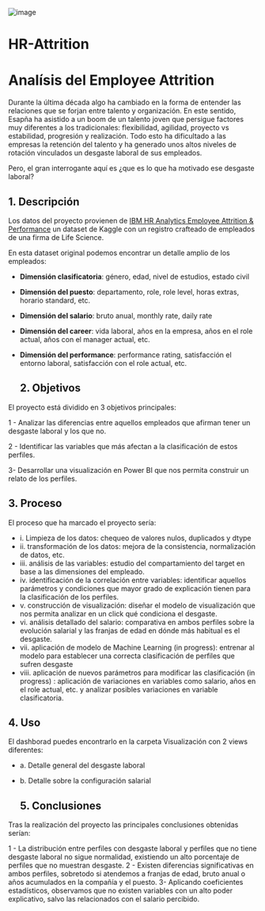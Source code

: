 ![image](https://github.com/javicastano77/HR-Attrition/assets/156696799/dea8e822-caa5-44e0-8290-2860951bb846)

# HR-Attrition

# Analísis del Employee Attrition


Durante la última década algo ha cambiado en la forma de entender las relaciones que se forjan entre talento y organización. En este sentido, Esapña ha asistido a un boom de un talento joven que persigue factores muy diferentes a los tradicionales: flexibilidad, agilidad, proyecto vs estabilidad, progresión y realización. Todo esto ha dificultado a las empresas la retención del talento y ha generado unos altos niveles de rotación vinculados un desgaste laboral de sus empleados.

Pero, el gran interrogante aquí es ¿que es lo que ha motivado ese desgaste laboral? 

## 1. Descripción

Los datos del proyecto provienen de [IBM HR Analytics Employee Attrition & Performance](https://www.kaggle.com/code/mragpavank/ibm-hr-analytics-employee-attrition-performance) un dataset de Kaggle con un registro crafteado de empleados de una firma de Life Science.

En esta dataset original podemos encontrar un detalle amplio de los empleados:

* **Dimensión clasificatoria**: género, edad, nivel de estudios, estado civil
* **Dimensión del puesto**: departamento, role, role level, horas extras, horario standard, etc.
* **Dimensión del salario**: bruto anual, monthly rate, daily rate
* **Dimensión del career**: vida laboral, años en la empresa, años en el role actual, años con el manager actual, etc.
* **Dimensión del performance**: performance rating, satisfacción el entorno laboral, satisfacción con el role actual, etc.

  ## 2. Objetivos

El proyecto está dividido en 3 objetivos principales:

1 - Analizar las diferencias entre aquellos empleados que afirman tener un desgaste laboral y los que no.

2 - Identificar las variables que más afectan a la clasificación de estos perfiles.

3- Desarrollar una visualización en Power BI que nos permita construir un relato de los perfiles.

## 3. Proceso

El proceso que ha marcado el proyecto sería:

* i. Limpieza de los datos: chequeo de valores nulos, duplicados y dtype
* ii. transformación de los datos: mejora de la consistencia, normalización de datos, etc.
* iii. análisis de las variables: estudio del compartamiento del target en base a las dimensiones del empleado.
* iv. identificación de la correlación entre variables: identificar aquellos parámetros y condiciones que mayor grado de explicación tienen para la clasificación de los perfiles.
* v. construcción de visualización: diseñar el modelo de visualización que nos permita analizar en un click qué condiciona el desgaste.
* vi. análisis detallado del salario: comparativa en ambos perfiles sobre la evolución salarial y las franjas de edad en dónde más habitual es el desgaste.
* vii. aplicación de modelo de Machine Learning (in progress): entrenar al modelo para establecer una correcta clasificación de perfiles que sufren desgaste
* viii. aplicación de nuevos parámetros para modificar las clasificación (in progress) : aplicación de variaciones en variables como salario, años en el role actual, etc. y analizar posibles variaciones en variable clasificatoria.

## 4. Uso

El dashborad puedes encontrarlo en la carpeta Visualización con 2 views diferentes:
* a. Detalle general del desgaste laboral
* b. Detalle sobre la configuración salarial

  ## 5. Conclusiones

Tras la realización del proyecto las principales conclusiones obtenidas serían:

1 - La distribución entre perfiles con desgaste laboral y perfiles que no tiene desgaste laboral no sigue normalidad, existiendo un alto porcentaje de perfiles que no muestran desgaste.
2 - Existen diferencias significativas en ambos perfiles, sobretodo si atendemos a franjas de edad, bruto anual o años acumulados en la compañía y el puesto.
3- Aplicando coeficientes estadísticos, observamos que no existen variables con un alto poder explicativo, salvo las relacionados con el salario percibido.
